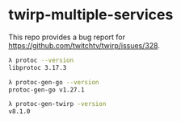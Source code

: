 # twirp-multiple-services

This repo provides a bug report for
https://github.com/twitchtv/twirp/issues/328.

```sh
λ protoc --version
libprotoc 3.17.3

λ protoc-gen-go --version
protoc-gen-go v1.27.1

λ protoc-gen-twirp -version
v8.1.0
```
